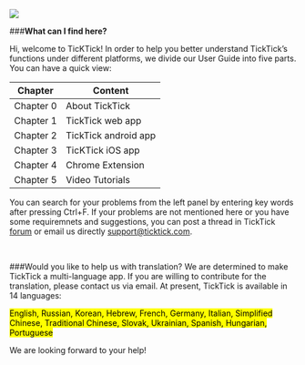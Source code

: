 ![](../images/800-tick.png)


###**What can I find here?**

Hi, welcome to TicKTick! In order to help you better understand TickTick’s functions under different platforms, we divide our User Guide into five parts. You can have a quick view:

| Chapter | Content |
| -- | -- |
|Chapter 0| About TickTick |
|Chapter 1| TickTick web app |
|Chapter 2| TickTick android app |
|Chapter 3| TicKTick iOS app |
|Chapter 4| Chrome Extension |
|Chapter 5| Video Tutorials |

You can search for your problems from the left panel by entering key words after pressing Ctrl+F. If your problems are not mentioned here or you have some requiremnets and suggestions, you can post a thread in TickTick [forum](https://help.ticktick.com/forum) or email us directly [support@ticktick.com](support@ticktick.com).


<br />

###Would you like to help us with translation?
We are determined to make TickTick a multi-language app. If you are willing to contribute for the translation, please contact us via email. At present, TickTick is available in 14 languages:

<mark>English, Russian, Korean, Hebrew, French, Germany, Italian, Simplified Chinese, Traditional Chinese, Slovak, Ukrainian, Spanish, Hungarian, Portuguese

We are looking forward to your help!













